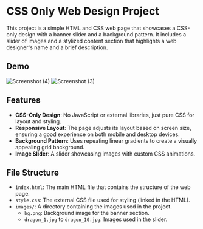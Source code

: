 # CSS Only Web Design Project

This project is a simple HTML and CSS web page that showcases a CSS-only design with a banner slider and a background pattern. It includes a slider of images and a stylized content section that highlights a web designer's name and a brief description.

## Demo

![Screenshot (4)](https://github.com/user-attachments/assets/f9dd05c7-7145-4aed-8fb4-9e2c0a24b5c6)
![Screenshot (3)](https://github.com/user-attachments/assets/b7a87b53-5e06-44d0-b3db-d0afc5a1fe49)


## Features

- **CSS-Only Design**: No JavaScript or external libraries, just pure CSS for layout and styling.
- **Responsive Layout**: The page adjusts its layout based on screen size, ensuring a good experience on both mobile and desktop devices.
- **Background Pattern**: Uses repeating linear gradients to create a visually appealing grid background.
- **Image Slider**: A slider showcasing images with custom CSS animations.

## File Structure

- `index.html`: The main HTML file that contains the structure of the web page.
- `style.css`: The external CSS file used for styling (linked in the HTML).
- `images/`: A directory containing the images used in the project.
  - `bg.png`: Background image for the banner section.
  - `dragon_1.jpg` to `dragon_10.jpg`: Images used in the slider.


